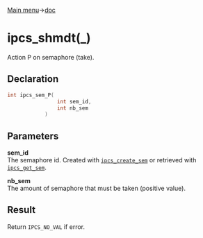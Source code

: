 [Main menu](../../Readme.md)->[doc](../ipcs-doc.md)

# ipcs_shmdt(\_)

Action P on semaphore (take).

## **Declaration**

```C
int ipcs_sem_P(
                int sem_id,
                int nb_sem
            )
```

## **Parameters**
**sem\_id**  
The semaphore id. Created with [`ipcs_create_sem`](ipcs_create_sem.md) or retrieved with [`ipcs_get_sem`](ipcs_get_sem.md).

**nb\_sem**  
The amount of semaphore that must be taken (positive value).

## **Result**
Return `IPCS_NO_VAL` if error.
